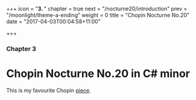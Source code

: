 +++
icon = "<b>3. </b>"
chapter = true
next = "/nocturne20/introduction"
prev = "/moonlight/theme-a-ending"
weight = 0
title = "Chopin Nocturne No.20"
date = "2017-04-03T00:04:58+11:00"

+++

### Chapter 3

# Chopin Nocturne No.20 in C# minor

This is my favourite Chopin [piece](https://musescore.com/user/3455656/scores/2670531).
